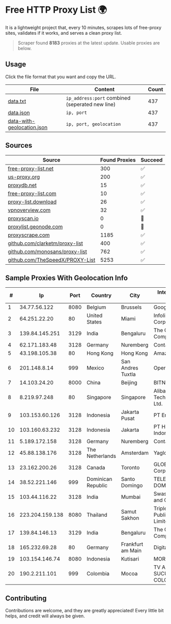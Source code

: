 
# Free HTTP Proxy List 🌍

It is a lightweight project that, every 10 minutes, scrapes lots of free-proxy sites, validates if it works, and serves a clean proxy list.


> Scraper found **8183** proxies at the latest update. Usable proxies are below.

## Usage

Click the file format that you want and copy the URL.


|File|Content|Count|
|----|-------|-----|
|[data.txt](https://raw.githubusercontent.com/themiralay/Proxy-List-World/master/data.txt)|`ip_address:port` combined (seperated new line)|437|
|[data.json](https://raw.githubusercontent.com/themiralay/Proxy-List-World/master/data.json)|`ip, port`|437|
|[data-with-geolocation.json](https://raw.githubusercontent.com/themiralay/Proxy-List-World/master/data-with-geolocation.json)|`ip, port, geolocation`|437|

## Sources

|Source|Found Proxies|Succeed|
|------|-------------|-------|
|[free-proxy-list.net](https://free-proxy-list.net)|300|✅|
|[us-proxy.org](https://www.us-proxy.org)|200|✅|
|[proxydb.net](http://proxydb.net)|15|✅|
|[free-proxy-list.com](https://free-proxy-list.com/?page=&port=&type%5B%5D=http&type%5B%5D=https&up_time=0&search=Search)|10|✅|
|[proxy-list.download](https://www.proxy-list.download/HTTP)|26|✅|
|[vpnoverview.com](https://vpnoverview.com/privacy/anonymous-browsing/free-proxy-servers)|32|✅|
|[proxyscan.io](https://www.proxyscan.io)|0|🚫|
|[proxylist.geonode.com](https://proxylist.geonode.com/api/proxy-list?limit=300&page=1&sort_by=lastChecked&sort_type=desc&protocols=http,https)|0|🚫|
|[proxyscrape.com](https://api.proxyscrape.com/v2/?request=displayproxies&protocol=http&timeout=10000&country=all&ssl=all&anonymity=all)|1185|✅|
|[github.com/clarketm/proxy-list](https://raw.githubusercontent.com/clarketm/proxy-list/master/proxy-list-raw.txt)|400|✅|
|[github.com/monosans/proxy-list](https://raw.githubusercontent.com/monosans/proxy-list/main/proxies/http.txt)|762|✅|
|[github.com/TheSpeedX/PROXY-List](https://raw.githubusercontent.com/TheSpeedX/PROXY-List/master/http.txt)|5253|✅|


## Sample Proxies With Geolocation Info

|#|Ip|Port|Country|City|Internet Service Provider|
|-|--|----|-------|----|-------------------------|
|1|34.77.56.122|8080|Belgium|Brussels|Google LLC|
|2|64.251.22.20|80|United States|Miami|Infolink Global Corporation|
|3|139.84.145.251|3129|India|Bengaluru|The Constant Company, LLC|
|4|62.171.183.48|3128|Germany|Nuremberg|Contabo GmbH|
|5|43.198.105.38|80|Hong Kong|Hong Kong|Amazon.com, Inc.|
|6|201.148.8.14|999|Mexico|San Andres Tuxtla|Operbes|
|7|14.103.24.20|8000|China|Beijing|BITNET|
|8|8.219.97.248|80|Singapore|Singapore|Alibaba (US) Technology Co., Ltd.|
|9|103.153.60.126|3128|Indonesia|Jakarta Pusat|PT Era Awan Digital|
|10|103.160.63.232|3128|Indonesia|Jakarta|PT Herza Digital Indonesia|
|11|5.189.172.158|3128|Germany|Nuremberg|Contabo GmbH|
|12|45.88.138.176|3128|The Netherlands|Amsterdam|Yaglom Labs Ltd|
|13|23.162.200.26|3128|Canada|Toronto|GLOBALTELEHOST Corp.|
|14|38.52.221.146|999|Dominican Republic|Santo Domingo|TELECABLE DOMINICANO, S.A.|
|15|103.44.116.22|3128|India|Mumbai|Swastik Internet and Cables pvt. ltd|
|16|223.204.159.138|8080|Thailand|Samut Sakhon|Triple T Broadband Public Company Limited|
|17|139.84.146.13|3129|India|Bengaluru|The Constant Company, LLC|
|18|165.232.69.28|80|Germany|Frankfurt am Main|DigitalOcean, LLC|
|19|103.154.146.74|8080|Indonesia|Kutisari|MORATELINDONAP|
|20|190.2.211.101|999|Colombia|Mocoa|TV AZTECA SUCURSAL COLOMBIA|



## Contributing

Contributions are welcome, and they are greatly appreciated! Every
little bit helps, and credit will always be given.

